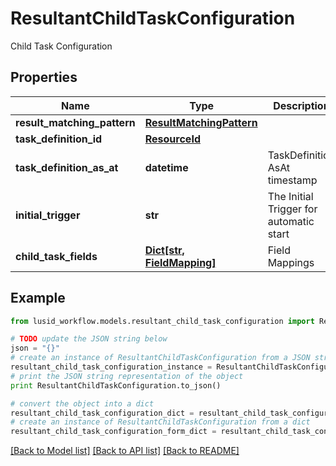 # ResultantChildTaskConfiguration

Child Task Configuration

## Properties
Name | Type | Description | Notes
------------ | ------------- | ------------- | -------------
**result_matching_pattern** | [**ResultMatchingPattern**](ResultMatchingPattern.md) |  | [optional] 
**task_definition_id** | [**ResourceId**](ResourceId.md) |  | 
**task_definition_as_at** | **datetime** | TaskDefinition AsAt timestamp | [optional] 
**initial_trigger** | **str** | The Initial Trigger for automatic start | [optional] 
**child_task_fields** | [**Dict[str, FieldMapping]**](FieldMapping.md) | Field Mappings | 

## Example

```python
from lusid_workflow.models.resultant_child_task_configuration import ResultantChildTaskConfiguration

# TODO update the JSON string below
json = "{}"
# create an instance of ResultantChildTaskConfiguration from a JSON string
resultant_child_task_configuration_instance = ResultantChildTaskConfiguration.from_json(json)
# print the JSON string representation of the object
print ResultantChildTaskConfiguration.to_json()

# convert the object into a dict
resultant_child_task_configuration_dict = resultant_child_task_configuration_instance.to_dict()
# create an instance of ResultantChildTaskConfiguration from a dict
resultant_child_task_configuration_form_dict = resultant_child_task_configuration.from_dict(resultant_child_task_configuration_dict)
```
[[Back to Model list]](../README.md#documentation-for-models) [[Back to API list]](../README.md#documentation-for-api-endpoints) [[Back to README]](../README.md)


